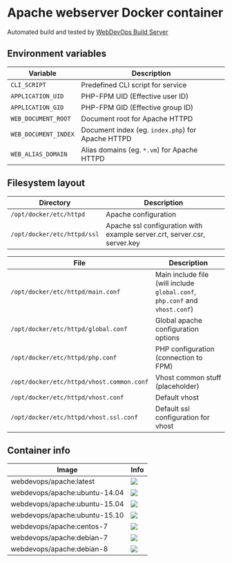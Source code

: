 # Apache webserver Docker container

Automated build and tested by [WebDevOps Build Server](https://build.webdevops.io/)

## Environment variables

Variable               | Description
---------------------- | ------------------------------------------------------------------------------
`CLI_SCRIPT`           | Predefined CLI script for service
`APPLICATION_UID`      | PHP-FPM UID (Effective user ID)
`APPLICATION_GID`      | PHP-FPM GID (Effective group ID)
`WEB_DOCUMENT_ROOT`    | Document root for Apache HTTPD
`WEB_DOCUMENT_INDEX`   | Document index (eg. `index.php`) for Apache HTTPD
`WEB_ALIAS_DOMAIN`     | Alias domains (eg. `*.vm`) for Apache HTTPD

## Filesystem layout

Directory                       | Description
------------------------------- | ------------------------------------------------------------------------------
`/opt/docker/etc/httpd`         | Apache configuration
`/opt/docker/etc/httpd/ssl`     | Apache ssl configuration with example server.crt, server.csr, server.key

File                                      | Description
----------------------------------------- | ------------------------------------------------------------------------------
`/opt/docker/etc/httpd/main.conf`         | Main include file (will include `global.conf`, `php.conf` and `vhost.conf`) 
`/opt/docker/etc/httpd/global.conf`       | Global apache configuration options
`/opt/docker/etc/httpd/php.conf`          | PHP configuration (connection to FPM)
`/opt/docker/etc/httpd/vhost.common.conf` | Vhost common stuff (placeholder)
`/opt/docker/etc/httpd/vhost.conf`        | Default vhost
`/opt/docker/etc/httpd/vhost.ssl.conf`    | Default ssl configuration for vhost


## Container info

Image                               | Info                                                                       
----------------------------------- | ----------------------------------------------------------------------------------
webdevops/apache:latest             | [![](https://badge.imagelayers.io/webdevops/apache:latest.svg)](https://imagelayers.io/?images=webdevops/apache:latest 'Get your own badge on imagelayers.io')
webdevops/apache:ubuntu-14.04       | [![](https://badge.imagelayers.io/webdevops/apache:ubuntu-14.04.svg)](https://imagelayers.io/?images=webdevops/apache:ubuntu-14.04 'Get your own badge on imagelayers.io')
webdevops/apache:ubuntu-15.04       | [![](https://badge.imagelayers.io/webdevops/apache:ubuntu-15.04.svg)](https://imagelayers.io/?images=webdevops/apache:ubuntu-15.04 'Get your own badge on imagelayers.io')
webdevops/apache:ubuntu-15.10       | [![](https://badge.imagelayers.io/webdevops/apache:ubuntu-15.10.svg)](https://imagelayers.io/?images=webdevops/apache:ubuntu-15.14 'Get your own badge on imagelayers.io')
webdevops/apache:centos-7           | [![](https://badge.imagelayers.io/webdevops/apache:centos-7.svg)](https://imagelayers.io/?images=webdevops/apache:centos-7 'Get your own badge on imagelayers.io')
webdevops/apache:debian-7           | [![](https://badge.imagelayers.io/webdevops/apache:debian-7.svg)](https://imagelayers.io/?images=webdevops/apache:debian-7 'Get your own badge on imagelayers.io')
webdevops/apache:debian-8           | [![](https://badge.imagelayers.io/webdevops/apache:debian-8.svg)](https://imagelayers.io/?images=webdevops/apache:debian-8 'Get your own badge on imagelayers.io')
